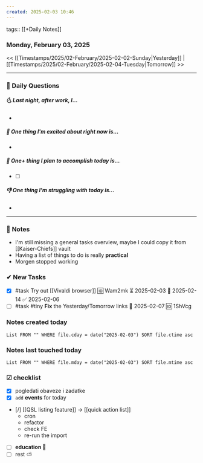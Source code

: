 ```yaml
---
created: 2025-02-03 10:46
---
```

tags:: [[+Daily Notes]]

### Monday, February 03, 2025

<< [[Timestamps/2025/02-February/2025-02-02-Sunday|Yesterday]] | [[Timestamps/2025/02-February/2025-02-04-Tuesday|Tomorrow]] >>

---
### 📅 Daily Questions
##### 🌜 **Last night, after work, I...**
- 

##### 🙌 **One thing I'm excited about right now is...**
- 

##### 🚀 **One+ thing I plan to accomplish today is...**
- [ ] 

##### 👎 **One thing I'm struggling with today is...**
- 

---
### 📝 **Notes**
- I'm still missing a general tasks overview, maybe I could copy it from [[Kaiser-Chiefs]] vault
- Having a list of things to do is really **practical**
- Morgen stopped working
### ✔ New **Tasks**
- [x] #task Try out [[Vivaldi browser]] 🆔 Wam2mk ⏳ 2025-02-03 📅 2025-02-14 ✅ 2025-02-06
- [ ] #task #tiny **Fix** the Yesterday/Tomorrow links 📅 2025-02-07 🆔 1ShVcg
 
### Notes created today
```dataview
List FROM "" WHERE file.cday = date("2025-02-03") SORT file.ctime asc
```

### Notes last touched today
```dataview
List FROM "" WHERE file.mday = date("2025-02-03") SORT file.mtime asc
`````
### ☑ checklist
- [x] pogledati  obaveze i zadatke
- [x] `add` **events** for today
- [/] [[QSL listing feature]] -> [[quick action list]]
	- cron
	- refactor
	- check FE
	- re-run the import
- [ ] **education 🎒**
- [ ] rest ⛅
